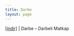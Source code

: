 ```yaml
---
title: Darbe
layout: page
---
```


<a href="https://cloud.mail.ru/public/7740500a3b85/Darbe%20-%20Darbeli%20Matkap" target="_blank">[indir]</a>   |   Darbe &#8211; Darbeli Matkap
